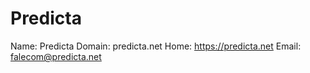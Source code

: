 
# Predicta

Name: Predicta
Domain: predicta.net
Home: https://predicta.net
Email: falecom@predicta.net
